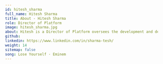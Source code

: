 ```yaml
---
id: hitesh_sharma
full_name: Hitesh Sharma
title: About - Hitesh Sharma
role: Director of Platform
image: hitesh_sharma.jpg
about: Hitesh is a Director of Platform oversees the development and delivery of cloud-native, secure, and scalable solutions for our clients across public sector. With over 10 years of experience in cloud, platform, and DevSecOps engineering, I have a proven track record of designing and implementing innovative and cost-effective systems using AWS, Kubernetes, containerization, and GitOps. Hitesh is passionate about leveraging cutting-edge technologies and best practices to enable digital transformation and business agility for our clients. I lead a team of talented and diverse engineers who work collaboratively and iteratively to deliver high-quality products and services. I also mentor and coach junior engineers and foster a culture of continuous learning and improvement. His mission is to create value and impact for our clients and stakeholders by delivering reliable, secure, and efficient cloud platform solutions. Outside of work, he enjoys spending time with his family and traveling the world.
github:
linkedin: https://www.linkedin.com/in/sharma-tesh/
weight: 14
sitemap: false
song: Lose Yourself · Eminem
---
```


